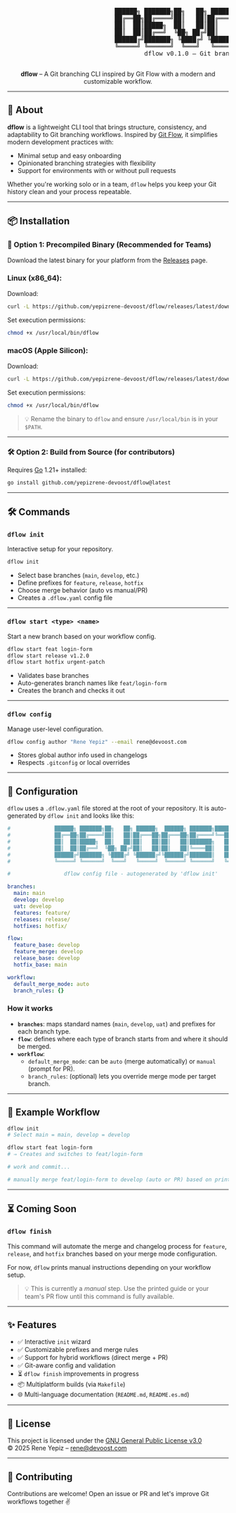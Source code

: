 <p align="center">
  <pre>
                             ██████╗ ███████╗██╗   ██╗ ██████╗  ██████╗ ███████╗████████╗
                             ██╔══██╗██╔════╝██║   ██║██╔═══██╗██╔═══██╗██╔════╝╚══██╔══╝
                             ██║  ██║█████╗  ██║   ██║██║   ██║██║   ██║███████╗   ██║   
                             ██║  ██║██╔══╝  ╚██╗ ██╔╝██║   ██║██║   ██║╚════██║   ██║   
                             ██████╔╝███████╗ ╚████╔╝ ╚██████╔╝╚██████╔╝███████║   ██║   
                             ╚═════╝ ╚══════╝  ╚═══╝   ╚═════╝  ╚═════╝ ╚══════╝   ╚═╝   
                                     dflow v0.1.0 – Git branching made simple
  </pre>
</p>

<p align="center"><b>dflow</b> – A Git branching CLI inspired by Git Flow with a modern and customizable workflow.</p>

---

## 🚀 About

**dflow** is a lightweight CLI tool that brings structure, consistency, and adaptability to Git branching workflows. Inspired by [Git Flow](https://nvie.com/posts/a-successful-git-branching-model/), it simplifies modern development practices with:

- Minimal setup and easy onboarding
- Opinionated branching strategies with flexibility
- Support for environments with or without pull requests

Whether you're working solo or in a team, `dflow` helps you keep your Git history clean and your process repeatable.

---

## 📦 Installation

### 🧪 Option 1: Precompiled Binary (Recommended for Teams)

Download the latest binary for your platform from the [Releases](https://github.com/yepizrene-devoost/dflow/releases) page.

### Linux (x86_64):

Download:
```bash
curl -L https://github.com/yepizrene-devoost/dflow/releases/latest/download/dflow-linux-amd64 -o /usr/local/bin/dflow
```

Set execution permissions:
```bash
chmod +x /usr/local/bin/dflow
```

### macOS (Apple Silicon):

Download:
```bash
curl -L https://github.com/yepizrene-devoost/dflow/releases/latest/download/dflow-darwin-arm64 -o /usr/local/bin/dflow
```

Set execution permissions:
```bash
chmod +x /usr/local/bin/dflow
```


> 💡 Rename the binary to `dflow` and ensure `/usr/local/bin` is in your `$PATH`.

---

### 🛠 Option 2: Build from Source (for contributors)

Requires [Go](https://golang.org/doc/install) 1.21+ installed:

```bash
go install github.com/yepizrene-devoost/dflow@latest
```

---

## 🛠️ Commands

### `dflow init`

Interactive setup for your repository.

```bash
dflow init
```

- Select base branches (`main`, `develop`, etc.)
- Define prefixes for `feature`, `release`, `hotfix`
- Choose merge behavior (auto vs manual/PR)
- Creates a `.dflow.yaml` config file

---

### `dflow start <type> <name>`

Start a new branch based on your workflow config.

```bash
dflow start feat login-form
dflow start release v1.2.0
dflow start hotfix urgent-patch
```

- Validates base branches
- Auto-generates branch names like `feat/login-form`
- Creates the branch and checks it out

---

### `dflow config`

Manage user-level configuration.

```bash
dflow config author "Rene Yepiz" --email rene@devoost.com
```

- Stores global author info used in changelogs
- Respects `.gitconfig` or local overrides

---

## 🔧 Configuration

`dflow` uses a `.dflow.yaml` file stored at the root of your repository. It is auto-generated by `dflow init` and looks like this:

```yaml
#              ██████╗ ███████╗██╗   ██╗ ██████╗  ██████╗ ███████╗████████╗
#              ██╔══██╗██╔════╝██║   ██║██╔═══██╗██╔═══██╗██╔════╝╚══██╔══╝
#              ██║  ██║█████╗  ██║   ██║██║   ██║██║   ██║███████╗   ██║   
#              ██║  ██║██╔══╝  ╚██╗ ██╔╝██║   ██║██║   ██║╚════██║   ██║   
#              ██████╔╝███████╗ ╚████╔╝ ╚██████╔╝╚██████╔╝███████║   ██║   
#              ╚═════╝ ╚══════╝  ╚═══╝   ╚═════╝  ╚═════╝ ╚══════╝   ╚═╝   

#                 dflow config file - autogenerated by 'dflow init'

branches:
  main: main
  develop: develop
  uat: develop
  features: feature/
  releases: release/
  hotfixes: hotfix/

flow:
  feature_base: develop
  feature_merge: develop
  release_base: develop
  hotfix_base: main

workflow:
  default_merge_mode: auto
  branch_rules: {}
```

### How it works

- **`branches`**: maps standard names (`main`, `develop`, `uat`) and prefixes for each branch type.
- **`flow`**: defines where each type of branch starts from and where it should be merged.
- **`workflow`**:
  - `default_merge_mode`: can be `auto` (merge automatically) or `manual` (prompt for PR).
  - `branch_rules`: (optional) lets you override merge mode per target branch.

---

## 🧪 Example Workflow

```bash
dflow init
# Select main = main, develop = develop

dflow start feat login-form
# ⇒ Creates and switches to feat/login-form

# work and commit...

# manually merge feat/login-form to develop (auto or PR) based on printed instructions
```

---

## ⏳ Coming Soon

### `dflow finish`

This command will automate the merge and changelog process for `feature`, `release`, and `hotfix` branches based on your merge mode configuration.

For now, `dflow` prints manual instructions depending on your workflow setup.

> 💡 This is currently a *manual* step. Use the printed guide or your team's PR flow until this command is fully available.

---

## ✨ Features

- ✅ Interactive `init` wizard
- ✅ Customizable prefixes and merge rules
- ✅ Support for hybrid workflows (direct merge + PR)
- ✅ Git-aware config and validation
- ⏳ `dflow finish` improvements in progress
- 📦 Multiplatform builds (via `Makefile`)
- 🌐 Multi-language documentation (`README.md`, `README.es.md`)

---

## 📄 License

This project is licensed under the [GNU General Public License v3.0](LICENSE)  
© 2025 Rene Yepiz – rene@devoost.com

---

## 🤝 Contributing

Contributions are welcome! Open an issue or PR and let's improve Git workflows together ✌️